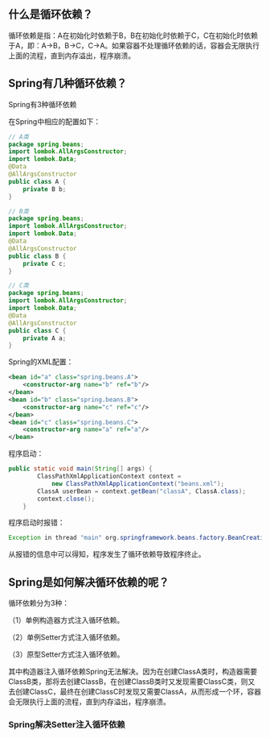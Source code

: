 ## 什么是循环依赖？

循环依赖是指：A在初始化时依赖于B，B在初始化时依赖于C，C在初始化时依赖于A，即：A->B，B->C，C->A。如果容器不处理循环依赖的话，容器会无限执行上面的流程，直到内存溢出，程序崩溃。

## Spring有几种循环依赖？

Spring有3种循环依赖

在Spring中相应的配置如下：

```java
// A类
package spring.beans;
import lombok.AllArgsConstructor;
import lombok.Data;
@Data
@AllArgsConstructor
public class A {
	private B b;
}

// B类
package spring.beans;
import lombok.AllArgsConstructor;
import lombok.Data;
@Data
@AllArgsConstructor
public class B {
	private C c;
}

// C类
package spring.beans;
import lombok.AllArgsConstructor;
import lombok.Data;
@Data
@AllArgsConstructor
public class C {
	private A a;
}
```

Spring的XML配置：

```xml
<bean id="a" class="spring.beans.A">
    <constructor-arg name="b" ref="b"/>
</bean>
<bean id="b" class="spring.beans.B">
    <constructor-arg name="c" ref="c"/>
</bean>
<bean id="c" class="spring.beans.C">
    <constructor-arg name="a" ref="a"/>
</bean>
```

程序启动：

```java
public static void main(String[] args) {
		ClassPathXmlApplicationContext context = 
            new ClassPathXmlApplicationContext("beans.xml");
        ClassA userBean = context.getBean("classA", ClassA.class);
        context.close();
    }
```

程序启动时报错：

```java
Exception in thread "main" org.springframework.beans.factory.BeanCreationException: Error creating bean with name 'classA' defined in class path resource [beans.xml]: Cannot resolve reference to bean 'classB' while setting constructor argument; nested exception is org.springframework.beans.factory.BeanCreationException: Error creating bean with name 'classB' defined in class path resource [beans.xml]: Cannot resolve reference to bean 'classC' while setting constructor argument; nested exception is org.springframework.beans.factory.BeanCreationException: Error creating bean with name 'classC' defined in class path resource [beans.xml]: Cannot resolve reference to bean 'classA' while setting constructor argument; nested exception is org.springframework.beans.factory.BeanCurrentlyInCreationException: Error creating bean with name 'classA': Requested bean is currently in creation: Is there an unresolvable circular reference?
```

从报错的信息中可以得知，程序发生了循环依赖导致程序终止。

## Spring是如何解决循环依赖的呢？

循环依赖分为3种：

（1）单例构造器方式注入循环依赖。

（2）单例Setter方式注入循环依赖。

（3）原型Setter方式注入循环依赖。

其中构造器注入循环依赖Spring无法解决。因为在创建ClassA类时，构造器需要ClassB类，那将去创建ClassB，在创建ClassB类时又发现需要ClassC类，则又去创建ClassC，最终在创建ClassC时发现又需要ClassA，从而形成一个环，容器会无限执行上面的流程，直到内存溢出，程序崩溃。

### Spring解决Setter注入循环依赖

